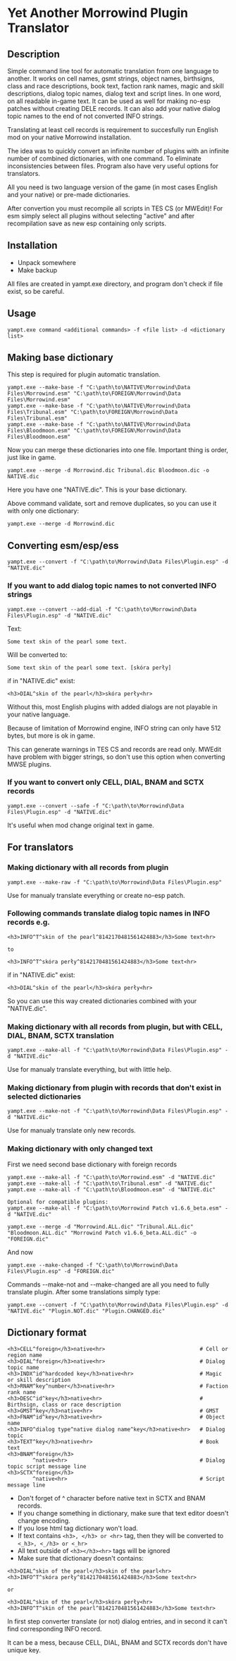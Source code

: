 # Yet Another Morrowind Plugin Translator

## Description

Simple command line tool for automatic translation from one language to another. It works on cell names, gsmt strings, object names, birthsigns, class and race descriptions, book text, faction rank names, magic and skill descriptions, dialog topic names, dialog text and script lines. In one word, on all readable in-game text. It can be used as well for making no-esp patches without creating DELE records. It can also add your native dialog topic names to the end of not converted INFO strings.

Translating at least cell records is requirement to succesfully run English mod on your native Morrowind installation.

The idea was to quickly convert an infinite number of plugins with an infinite number of combined dictionaries, with one command. To eliminate inconsistencies between files. Program also have very useful options for translators.

All you need is two language version of the game (in most cases English and your native) or pre-made dictionaries.

After convertion you must recompile all scripts in TES CS (or MWEdit)! For esm simply select all plugins without selecting "active" and after recompilation save as new esp containing only scripts. 

## Installation

- Unpack somewhere
- Make backup

All files are created in yampt.exe directory, and program don't check if file exist, so be careful.

## Usage
```
yampt.exe command <additional commands> -f <file list> -d <dictionary list>
```
## Making base dictionary

This step is required for plugin automatic translation.
```
yampt.exe --make-base -f "C:\path\to\NATIVE\Morrowind\Data Files\Morrowind.esm" "C:\path\to\FOREIGN\Morrowind\Data Files\Morrowind.esm"
yampt.exe --make-base -f "C:\path\to\NATIVE\Morrowind\Data Files\Tribunal.esm" "C:\path\to\FOREIGN\Morrowind\Data Files\Tribunal.esm"
yampt.exe --make-base -f "C:\path\to\NATIVE\Morrowind\Data Files\Bloodmoon.esm" "C:\path\to\FOREIGN\Morrowind\Data Files\Bloodmoon.esm"
```
Now you can merge these dictionaries into one file. Important thing is order, just like in game.
```
yampt.exe --merge -d Morrowind.dic Tribunal.dic Bloodmoon.dic -o NATIVE.dic
```
Here you have one "NATIVE.dic". This is your base dictionary.

Above command validate, sort and remove duplicates, so you can use it with only one dictionary:
```
yampt.exe --merge -d Morrowind.dic
```

## Converting esm/esp/ess
```
yampt.exe --convert -f "C:\path\to\Morrowind\Data Files\Plugin.esp" -d "NATIVE.dic"
```
### If you want to add dialog topic names to not converted INFO strings
```
yampt.exe --convert --add-dial -f "C:\path\to\Morrowind\Data Files\Plugin.esp" -d "NATIVE.dic"
```
Text:
```
Some text skin of the pearl some text.
```
Will be converted to:
```
Some text skin of the pearl some text. [skóra perły]
```
if in "NATIVE.dic" exist:
```
<h3>DIAL^skin of the pearl</h3>skóra perły<hr>
```

Without this, most English plugins with added dialogs are not playable in your native language.

Because of limitation of Morrowind engine, INFO string can only have 512 bytes, but more is ok in game.

This can generate warnings in TES CS and records are read only. MWEdit have problem with bigger strings, so don't use this option when converting MWSE plugins.

### If you want to convert only CELL, DIAL, BNAM and SCTX records
```
yampt.exe --convert --safe -f "C:\path\to\Morrowind\Data Files\Plugin.esp" -d "NATIVE.dic"
```
It's useful when mod change original text in game.

## For translators

### Making dictionary with all records from plugin
```
yampt.exe --make-raw -f "C:\path\to\Morrowind\Data Files\Plugin.esp"
```
Use for manualy translate everything or create no-esp patch.

### Following commands translate dialog topic names in INFO records e.g.
```
<h3>INFO^T^skin of the pearl^8142170481561424883</h3>Some text<hr>

to

<h3>INFO^T^skóra perły^8142170481561424883</h3>Some text<hr>
```
if in "NATIVE.dic" exist:
```
<h3>DIAL^skin of the pearl</h3>skóra perły<hr>
```
So you can use this way created dictionaries combined with your "NATIVE.dic".

### Making dictionary with all records from plugin, but with CELL, DIAL, BNAM, SCTX translation
```
yampt.exe --make-all -f "C:\path\to\Morrowind\Data Files\Plugin.esp" -d "NATIVE.dic"
```
Use for manualy translate everything, but with little help.

### Making dictionary from plugin with records that don't exist in selected dictionaries
```
yampt.exe --make-not -f "C:\path\to\Morrowind\Data Files\Plugin.esp" -d "NATIVE.dic"
```
Use for manualy translate only new records.

### Making dictionary with only changed text

First we need second base dictionary with foreign records
```
yampt.exe --make-all -f "C:\path\to\Morrowind.esm" -d "NATIVE.dic"
yampt.exe --make-all -f "C:\path\to\Tribunal.esm" -d "NATIVE.dic"
yampt.exe --make-all -f "C:\path\to\Bloodmoon.esm" -d "NATIVE.dic"

Optional for compatible plugins:
yampt.exe --make-all -f "C:\path\to\Morrowind Patch v1.6.6_beta.esm" -d "NATIVE.dic"

yampt.exe --merge -d "Morrowind.ALL.dic" "Tribunal.ALL.dic" "Bloodmoon.ALL.dic" "Morrowind Patch v1.6.6_beta.ALL.dic" -o "FOREIGN.dic"
```

And now
```
yampt.exe --make-changed -f "C:\path\to\Morrowind\Data Files\Plugin.esp" -d "FOREIGN.dic"
```

Commands --make-not and --make-changed are all you need to fully translate plugin.
After some translations simply type:
```
yampt.exe --convert -f "C:\path\to\Morrowind\Data Files\Plugin.esp" -d "NATIVE.dic" "Plugin.NOT.dic" "Plugin.CHANGED.dic"
```

## Dictionary format

```
<h3>CELL^foreign</h3>native<hr>                              # Cell or region name
<h3>DIAL^foreign</h3>native<hr>                              # Dialog topic name
<h3>INDX^id^hardcoded key</h3>native<hr>                     # Magic or skill description
<h3>RNAM^key^number</h3>native<hr>                           # Faction rank name
<h3>DESC^id^key</h3>native<hr>                               # Birthsign, class or race description
<h3>GMST^key</h3>native<hr>                                  # GMST
<h3>FNAM^id^key</h3>native<hr>                               # Object name
<h3>INFO^dialog type^native dialog name^key</h3>native<hr>   # Dialog topic
<h3>TEXT^key</h3>native<hr>                                  # Book text
<h3>BNAM^foreign</h3>
        ^native<hr>                                          # Dialog topic script message line
<h3>SCTX^foreign</h3>
        ^native<hr>                                          # Script message line
```
- Don't forget of ^ character before native text in SCTX and BNAM records.
- If you change something in dictionary, make sure that text editor doesn't change encoding.
- If you lose html tag dictionary won't load.
- If text contains ```<h3>, </h3> or <hr>``` tag, then they will be converted to ```<_h3>, <_/h3> or <_hr>```
- All text outside of ```<h3></h3><hr>``` tags will be ignored
- Make sure that dictionary doesn't contains:
```
<h3>DIAL^skin of the pearl</h3>skin of the pearl<hr>
<h3>INFO^T^skóra perły^8142170481561424883</h3>Some text<hr>

or

<h3>DIAL^skin of the pearl</h3>skóra perły<hr>
<h3>INFO^T^skin of the pearl^8142170481561424883</h3>Some text<hr>
```
In first step converter translate (or not) dialog entries, and in second it can't find corresponding INFO record.

It can be a mess, because CELL, DIAL, BNAM and SCTX records don't have unique key.
